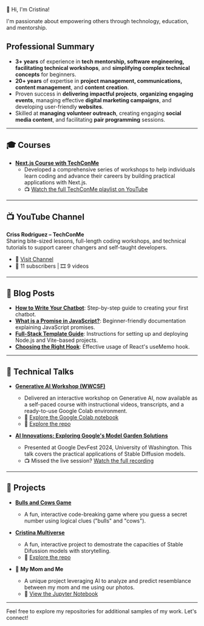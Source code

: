 👋 Hi, I'm Cristina!

I'm passionate about empowering others through technology, education, and mentorship.

## Professional Summary
- **3+ years** of experience in **tech mentorship, software engineering, facilitating technical workshops**, and **simplifying complex technical concepts** for beginners.
- **20+ years** of expertise in **project management, communications, content management**, and **content creation**.
- Proven success in **delivering impactful projects**, **organizing engaging events**, managing effective **digital marketing campaigns**, and developing user-friendly **websites**.
- Skilled at **managing volunteer outreach**, creating engaging **social media content**, and facilitating **pair programming** sessions.

---

## 🎓 Courses
- **[Next.js Course with TechConMe](https://github.com/Yosolita1978/Conference-Landing)**
  - Developed a comprehensive series of workshops to help individuals learn coding and advance their careers by building practical applications with Next.js.
  - 📺 [Watch the full TechConMe playlist on YouTube](https://www.youtube.com/playlist?list=PLH72tRyNBul4xwHGPuduuoUuQ1b2qz1Bc)

---
## 📺 YouTube Channel  
**Criss Rodriguez – TechConMe**  
Sharing bite-sized lessons, full-length coding workshops, and technical tutorials to support career changers and self-taught developers.  

- 🔗 [Visit Channel](https://www.youtube.com/channel/UC9kuIlDE7koknPqu8Cfkh_Q)  
- 👥 11 subscribers | 🎞️ 9 videos
---

## 📝 Blog Posts
- [**How to Write Your Chatbot**](https://www.linkedin.com/pulse/how-i-built-my-first-chatbot-facebook-messenger-you-can-rodr%25C3%25ADguez/?trackingId=h20iWybYQZC34fQhADon2Q%3D%3D): Step-by-step guide to creating your first chatbot.
- [**What is a Promise in JavaScript?**](https://github.com/Techtonica/curriculum/blob/main/javascript/javascript-9-async.md): Beginner-friendly documentation explaining JavaScript promises.
- [**Full-Stack Template Guide**](https://github.com/Techtonica/curriculum/blob/main/projects/2023TemplateWithVite/README.md): Instructions for setting up and deploying Node.js and Vite-based projects.
- [**Choosing the Right Hook**](https://www.moonhighway.com/articles/useMemo/): Effective usage of React's useMemo hook.

---

## 🎤 Technical Talks
- **[Generative AI Workshop (WWCSF)](https://www.youtube.com/watch?v=szc4FA7nyBo)**
  - Delivered an interactive workshop on Generative AI, now available as a self-paced course with instructional videos, transcripts, and a ready-to-use Google Colab environment.
  - 🔗 [Explore the Google Colab notebook](https://colab.research.google.com/github/Yosolita1978/AiWorkshop/blob/main/GenerativeAI_Workshop.ipynb)
  - 🔗 [Explore the repo](https://github.com/Yosolita1978/AiWorkshop)

- **[AI Innovations: Exploring Google's Model Garden Solutions](https://github.com/Yosolita1978/AiWorkshop)**
  - Presented at Google DevFest 2024, University of Washington. This talk covers the practical applications of Stable Diffusion models.
  - 📺 Missed the live session? [Watch the full recording](https://www.youtube.com/watch?v=vWIYYvaJwYU)

---

## 🚀 Projects
- [**Bulls and Cows Game**](https://bulls.yosola.co)
  - A fun, interactive code-breaking game where you guess a secret number using logical clues ("bulls" and "cows").

- [**Cristina Multiverse**](https://multiverse.yosola.co/)
  - A fun, interactive project to demostrate the capacities of Stable Difussion models with storytelling.
  - 🔗 [Explore the repo](https://github.com/Yosolita1978/Cristina-Multiverse)


- 🔭 **My Mom and Me**
  - A unique project leveraging AI to analyze and predict resemblance between my mom and me using our photos.
  - 📓 [View the Jupyter Notebook](https://github.com/Yosolita1978/MyMomAndMe)

---

Feel free to explore my repositories for additional samples of my work. Let's connect!
